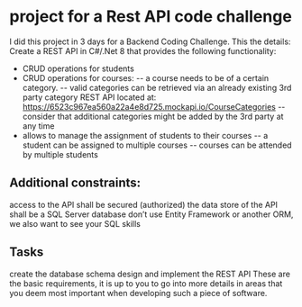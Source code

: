 # project for a Rest API code challenge
I did this project in 3 days for a Backend Coding Challenge. This the details:
Create a REST API in C#/.Net 8 that provides the following functionality: 
- CRUD operations for students 
- CRUD operations for courses: 
-- a course needs to be of a certain category. 
-- valid categories can be retrieved via an already existing 3rd party category REST API 
located at: https://6523c967ea560a22a4e8d725.mockapi.io/CourseCategories 
--consider that additional categories might be added by the 3rd party at any time 
- allows to manage the assignment of students to their courses 
-- a student can be assigned to multiple courses 
-- courses can be attended by multiple students 
## Additional constraints: 
access to the API shall be secured (authorized) 
the data store of the API shall be a SQL Server database 
don’t use Entity Framework or another ORM, we also want to see your SQL skills 
## Tasks  
create the database schema 
design and implement the REST API 
These are the basic requirements, it is up to you to go into more details in areas that you deem most 
important when developing such a piece of software. 
